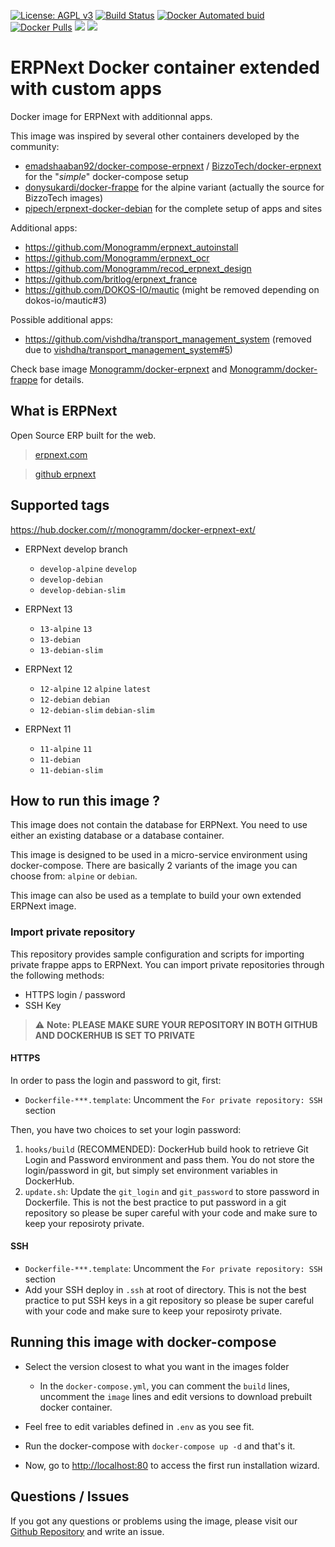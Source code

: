 [![License: AGPL v3][uri_license_image]][uri_license]
[![Build Status](https://travis-ci.org/Monogramm/docker-erpnext-ext.svg)](https://travis-ci.org/Monogramm/docker-erpnext-ext)
[![Docker Automated buid](https://img.shields.io/docker/cloud/build/monogramm/docker-erpnext-ext.svg)](https://hub.docker.com/r/monogramm/docker-erpnext-ext/)
[![Docker Pulls](https://img.shields.io/docker/pulls/monogramm/docker-erpnext-ext.svg)](https://hub.docker.com/r/monogramm/docker-erpnext-ext/)
[![](https://images.microbadger.com/badges/version/monogramm/docker-erpnext-ext.svg)](https://microbadger.com/images/monogramm/docker-erpnext-ext)
[![](https://images.microbadger.com/badges/image/monogramm/docker-erpnext-ext.svg)](https://microbadger.com/images/monogramm/docker-erpnext-ext)

# ERPNext Docker container extended with custom apps

Docker image for ERPNext with additionnal apps.

This image was inspired by several other containers developed by the community:

-   [emadshaaban92/docker-compose-erpnext](https://github.com/emadshaaban92/docker-compose-erpnext/) / [BizzoTech/docker-erpnext](https://github.com/BizzoTech/docker-erpnext) for the "_simple_" docker-compose setup
-   [donysukardi/docker-frappe](https://github.com/donysukardi/docker-frappe) for the alpine variant (actually the source for BizzoTech images)
-   [pipech/erpnext-docker-debian](https://github.com/pipech/erpnext-docker-debian) for the complete setup of apps and sites

Additional apps:

-   <https://github.com/Monogramm/erpnext_autoinstall>
-   <https://github.com/Monogramm/erpnext_ocr>
-   <https://github.com/Monogramm/recod_erpnext_design>
-   <https://github.com/britlog/erpnext_france>
-   <https://github.com/DOKOS-IO/mautic> (might be removed depending on dokos-io/mautic#3)

Possible additional apps:

-   <https://github.com/vishdha/transport_management_system> (removed due to [vishdha/transport_management_system#5](https://github.com/vishdha/transport_management_system/issues/5))

Check base image [Monogramm/docker-erpnext](https://github.com/Monogramm/docker-erpnext) and [Monogramm/docker-frappe](https://github.com/Monogramm/docker-frappe) for details.

## What is ERPNext

Open Source ERP built for the web.

> [erpnext.com](https://erpnext.com/)

> [github erpnext](https://github.com/frappe/erpnext)

## Supported tags

<https://hub.docker.com/r/monogramm/docker-erpnext-ext/>

-   ERPNext develop branch
    -   `develop-alpine` `develop`
    -   `develop-debian`
    -   `develop-debian-slim`

-   ERPNext 13
    -   `13-alpine` `13`
    -   `13-debian`
    -   `13-debian-slim`

-   ERPNext 12
    -   `12-alpine` `12` `alpine` `latest`
    -   `12-debian` `debian`
    -   `12-debian-slim` `debian-slim`

-   ERPNext 11
    -   `11-alpine` `11`
    -   `11-debian`
    -   `11-debian-slim`

## How to run this image ?

This image does not contain the database for ERPNext. You need to use either an existing database or a database container.

This image is designed to be used in a micro-service environment using docker-compose. There are basically 2 variants of the image you can choose from: `alpine` or `debian`.

This image can also be used as a template to build your own extended ERPNext image.

### Import private repository

This repository provides sample configuration and scripts for importing private frappe apps to ERPNext.
You can import private repositories through the following methods:

-   HTTPS login / password
-   SSH Key

> :warning: **Note: PLEASE MAKE SURE YOUR REPOSITORY IN BOTH GITHUB AND DOCKERHUB IS SET TO PRIVATE**

#### HTTPS

In order to pass the login and password to git, first:

-   `Dockerfile-***.template`: Uncomment the `For private repository: SSH` section

Then, you have two choices to set your login password:
1. `hooks/build` (RECOMMENDED): DockerHub build hook to retrieve Git Login and Password environment and pass them. You do not store the login/password in git, but simply set environment variables in DockerHub.
2. `update.sh`: Update the `git_login` and `git_password` to store password in Dockerfile. This is not the best practice to put password in a git repository so please be super careful with your code and make sure to keep your reposiroty private.

#### SSH

-   `Dockerfile-***.template`: Uncomment the `For private repository: SSH` section
-   Add your SSH deploy in `.ssh` at root of directory. This is not the best practice to put SSH keys in a git repository so please be super careful with your code and make sure to keep your reposiroty private.

## Running this image with docker-compose

-   Select the version closest to what you want in the images folder
    -   In the `docker-compose.yml`, you can comment the `build` lines, uncomment the `image` lines and edit versions to download prebuilt docker container.

-   Feel free to edit variables defined in `.env` as you see fit.

-   Run the docker-compose with `docker-compose up -d` and that's it.

-   Now, go to <http://localhost:80> to access the first run installation wizard.

## Questions / Issues

If you got any questions or problems using the image, please visit our [Github Repository](https://github.com/Monogramm/docker-erpnext-ext) and write an issue.

[uri_license]: http://www.gnu.org/licenses/agpl.html

[uri_license_image]: https://img.shields.io/badge/License-AGPL%20v3-blue.svg
